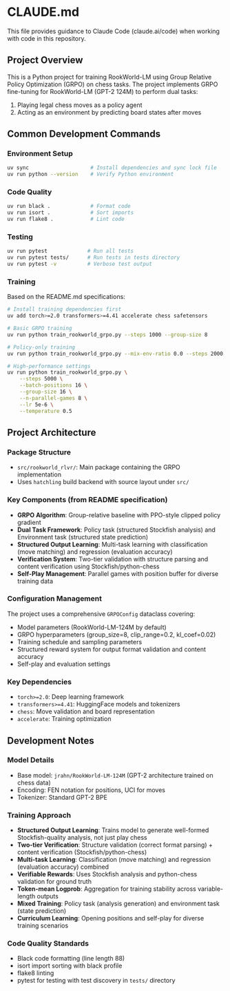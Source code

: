# CLAUDE.md

This file provides guidance to Claude Code (claude.ai/code) when working with code in this repository.

## Project Overview

This is a Python project for training RookWorld-LM using Group Relative Policy Optimization (GRPO) on chess tasks. The project implements GRPO fine-tuning for RookWorld-LM (GPT-2 124M) to perform dual tasks:
1. Playing legal chess moves as a policy agent
2. Acting as an environment by predicting board states after moves

## Common Development Commands

### Environment Setup
```bash
uv sync                    # Install dependencies and sync lock file
uv run python --version    # Verify Python environment
```

### Code Quality
```bash
uv run black .             # Format code
uv run isort .             # Sort imports  
uv run flake8 .            # Lint code
```

### Testing
```bash
uv run pytest             # Run all tests
uv run pytest tests/      # Run tests in tests directory
uv run pytest -v          # Verbose test output
```

### Training
Based on the README.md specifications:
```bash
# Install training dependencies first
uv add torch>=2.0 transformers>=4.41 accelerate chess safetensors

# Basic GRPO training
uv run python train_rookworld_grpo.py --steps 1000 --group-size 8

# Policy-only training
uv run python train_rookworld_grpo.py --mix-env-ratio 0.0 --steps 2000

# High-performance settings
uv run python train_rookworld_grpo.py \
    --steps 5000 \
    --batch-positions 16 \
    --group-size 16 \
    --n-parallel-games 8 \
    --lr 5e-6 \
    --temperature 0.5
```

## Project Architecture

### Package Structure
- `src/rookworld_rlvr/`: Main package containing the GRPO implementation
- Uses `hatchling` build backend with source layout under `src/`

### Key Components (from README specification)
- **GRPO Algorithm**: Group-relative baseline with PPO-style clipped policy gradient
- **Dual Task Framework**: Policy task (structured Stockfish analysis) and Environment task (structured state prediction)
- **Structured Output Learning**: Multi-task learning with classification (move matching) and regression (evaluation accuracy)
- **Verification System**: Two-tier validation with structure parsing and content verification using Stockfish/python-chess
- **Self-Play Management**: Parallel games with position buffer for diverse training data

### Configuration Management
The project uses a comprehensive `GRPOConfig` dataclass covering:
- Model parameters (RookWorld-LM-124M by default)
- GRPO hyperparameters (group_size=8, clip_range=0.2, kl_coef=0.02)
- Training schedule and sampling parameters
- Structured reward system for output format validation and content accuracy
- Self-play and evaluation settings

### Key Dependencies
- `torch>=2.0`: Deep learning framework
- `transformers>=4.41`: HuggingFace models and tokenizers  
- `chess`: Move validation and board representation
- `accelerate`: Training optimization

## Development Notes

### Model Details
- Base model: `jrahn/RookWorld-LM-124M` (GPT-2 architecture trained on chess data)
- Encoding: FEN notation for positions, UCI for moves
- Tokenizer: Standard GPT-2 BPE

### Training Approach
- **Structured Output Learning**: Trains model to generate well-formed Stockfish-quality analysis, not just play chess
- **Two-tier Verification**: Structure validation (correct format parsing) + content verification (Stockfish/python-chess)
- **Multi-task Learning**: Classification (move matching) and regression (evaluation accuracy) combined
- **Verifiable Rewards**: Uses Stockfish analysis and python-chess validation for ground truth
- **Token-mean Logprob**: Aggregation for training stability across variable-length outputs
- **Mixed Training**: Policy task (analysis generation) and environment task (state prediction)
- **Curriculum Learning**: Opening positions and self-play for diverse training scenarios

### Code Quality Standards
- Black code formatting (line length 88)
- isort import sorting with black profile
- flake8 linting
- pytest for testing with test discovery in `tests/` directory